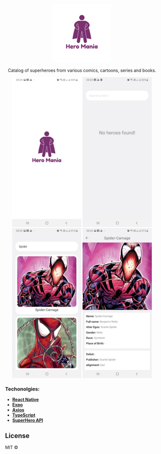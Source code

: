 <center>
  <img src="./assets/icon.png"/>
  
  <p>
Catalog of superheroes from various comics, cartoons, series and books.</p>

  <img src="./.github/01.jpeg" width="45%"/>
  <img src="./.github/02.jpeg" width="45%"/>
  <img src="./.github/03.jpeg" width="45%"/>
  <img src="./.github/04.jpeg" width="45%"/>
</center>

### Techonolgies:
- **[React Native](https://reactnative.dev/)**
- **[Expo](https://expo.io/learn)**
- **[Axios](https://github.com/axios/axios)**
- **[TypeScript](https://www.typescriptlang.org/)**
- **[SuperHero API](https://superheroapi.com/)**

## License

MIT &copy;
